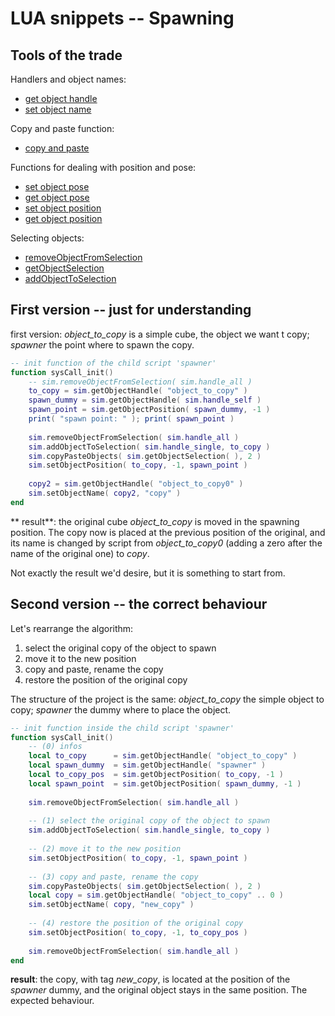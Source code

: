 # LUA snippets -- Spawning

## Tools of the trade

Handlers and object names:

- [get object handle](https://www.coppeliarobotics.com/helpFiles/en/regularApi/simGetObjectHandle.htm)
- [set object name](https://www.coppeliarobotics.com/helpFiles/en/regularApi/simSetObjectName.htm)

Copy and paste function:

- [copy and paste](https://www.coppeliarobotics.com/helpFiles/en/regularApi/simCopyPasteObjects.htm)

Functions for dealing with position and pose:

- [set object pose](https://www.coppeliarobotics.com/helpFiles/en/regularApi/simSetObjectPose.htm)
- [get object pose](https://www.coppeliarobotics.com/helpFiles/en/regularApi/simGetObjectPose.htm)
- [set object position](https://www.coppeliarobotics.com/helpFiles/en/regularApi/simSetObjectPosition.htm)
- [get object position](https://www.coppeliarobotics.com/helpFiles/en/regularApi/simGetObjectPosition.htm)

Selecting objects:

- [removeObjectFromSelection](https://www.coppeliarobotics.com/helpFiles/en/regularApi/simRemoveObjectFromSelection.htm)
- [getObjectSelection](https://www.coppeliarobotics.com/helpFiles/en/regularApi/simGetObjectSelection.htm)
- [addObjectToSelection](https://www.coppeliarobotics.com/helpFiles/en/regularApi/simAddObjectToSelection.htm)

## First version -- just for understanding

first version: *object_to_copy* is a simple cube, the object we want t copy; *spawner* the point where to spawn the copy.

```lua
-- init function of the child script 'spawner'
function sysCall_init()
    -- sim.removeObjectFromSelection( sim.handle_all )
    to_copy = sim.getObjectHandle( "object_to_copy" )
    spawn_dummy = sim.getObjectHandle( sim.handle_self )
    spawn_point = sim.getObjectPosition( spawn_dummy, -1 )
    print( "spawn point: " ); print( spawn_point )
    
    sim.removeObjectFromSelection( sim.handle_all )
    sim.addObjectToSelection( sim.handle_single, to_copy )
    sim.copyPasteObjects( sim.getObjectSelection( ), 2 )
    sim.setObjectPosition( to_copy, -1, spawn_point )
    
    copy2 = sim.getObjectHandle( "object_to_copy0" )
    sim.setObjectName( copy2, "copy" )
end
```

** result**: the original cube *object_to_copy* is moved in the spawning position. The copy now is placed at the previous position of the original, and its name is changed by script from *object_to_copy0* (adding a zero after the name of the original one) to *copy*. 

Not exactly the result we'd desire, but it is something to start from. 

## Second version -- the correct behaviour

Let's rearrange the algorithm:

1. select the original copy of the object to spawn
2. move it to the new position
3. copy and paste, rename the copy
4. restore the position of the original copy

The structure of the project is the same: *object_to_copy* the simple object to copy; *spawner* the dummy where to place the object. 

```lua
-- init function inside the child script 'spawner'
function sysCall_init()
	-- (0) infos
    local to_copy      = sim.getObjectHandle( "object_to_copy" )
    local spawn_dummy  = sim.getObjectHandle( "spawner" )
    local to_copy_pos  = sim.getObjectPosition( to_copy, -1 )
    local spawn_point  = sim.getObjectPosition( spawn_dummy, -1 )
    
    sim.removeObjectFromSelection( sim.handle_all )
    
    -- (1) select the original copy of the object to spawn
    sim.addObjectToSelection( sim.handle_single, to_copy )
    
    -- (2) move it to the new position
    sim.setObjectPosition( to_copy, -1, spawn_point )
    
    -- (3) copy and paste, rename the copy
    sim.copyPasteObjects( sim.getObjectSelection( ), 2 )
    local copy = sim.getObjectHandle( "object_to_copy" .. 0 )
    sim.setObjectName( copy, "new_copy" )
    
    -- (4) restore the position of the original copy
    sim.setObjectPosition( to_copy, -1, to_copy_pos )
    
    sim.removeObjectFromSelection( sim.handle_all )
end
```

**result**: the copy, with tag *new_copy*, is located at the position of the *spawner* dummy, and the original object stays in the same position. The expected behaviour. 